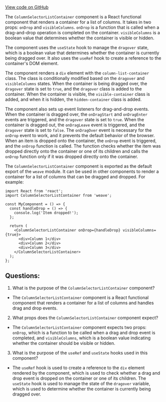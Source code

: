[View code on GitHub](https://github.com/wandb/weave/weave-js/src/components/Panel2/PanelTable/ColumnSelectorListContainer.tsx)

The `ColumnSelectorListContainer` component is a React functional component that renders a container for a list of columns. It takes in two props: `onDrop` and `visibleColumns`. `onDrop` is a function that is called when a drag-and-drop operation is completed on the container. `visibleColumns` is a boolean value that determines whether the container is visible or hidden.

The component uses the `useState` hook to manage the `dragover` state, which is a boolean value that determines whether the container is currently being dragged over. It also uses the `useRef` hook to create a reference to the container's DOM element.

The component renders a `div` element with the `column-list-container` class. The class is conditionally modified based on the `dragover` and `visibleColumns` states. When the container is being dragged over, the `dragover` state is set to `true`, and the `dragover` class is added to the container. When the container is visible, the `visible-container` class is added, and when it is hidden, the `hidden-container` class is added.

The component also sets up event listeners for drag-and-drop events. When the container is dragged over, the `onDragStart` and `onDragEnter` events are triggered, and the `dragover` state is set to `true`. When the container is dragged out, the `onDragLeave` event is triggered, and the `dragover` state is set to `false`. The `onDragOver` event is necessary for the `onDrop` event to work, and it prevents the default behavior of the browser. When an item is dropped onto the container, the `onDrop` event is triggered, and the `onDrop` function is called. The function checks whether the item was dropped directly onto the container or one of its children and calls the `onDrop` function only if it was dropped directly onto the container.

The `ColumnSelectorListContainer` component is exported as the default export of the `weave` module. It can be used in other components to render a container for a list of columns that can be dragged and dropped. For example:

```
import React from 'react';
import ColumnSelectorListContainer from 'weave';

const MyComponent = () => {
  const handleDrop = () => {
    console.log('Item dropped!');
  };

  return (
    <ColumnSelectorListContainer onDrop={handleDrop} visibleColumns={true}>
      <div>Column 1</div>
      <div>Column 2</div>
      <div>Column 3</div>
    </ColumnSelectorListContainer>
  );
};
```
## Questions: 
 1. What is the purpose of the `ColumnSelectorListContainer` component?
- The `ColumnSelectorListContainer` component is a React functional component that renders a container for a list of columns and handles drag and drop events.

2. What props does the `ColumnSelectorListContainer` component expect?
- The `ColumnSelectorListContainer` component expects two props: `onDrop`, which is a function to be called when a drag and drop event is completed, and `visibleColumns`, which is a boolean value indicating whether the container should be visible or hidden.

3. What is the purpose of the `useRef` and `useState` hooks used in this component?
- The `useRef` hook is used to create a reference to the `div` element rendered by the component, which is used to check whether a drag and drop event is dropped on the container or one of its children. The `useState` hook is used to manage the state of the `dragover` variable, which is used to determine whether the container is currently being dragged over.